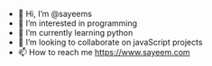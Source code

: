 - 👋 Hi, I’m @sayeems
- 👀 I’m interested in programming
- 🌱 I’m currently learning python
- 💞️ I’m looking to collaborate on javaScript projects
- 📫 How to reach me https://www.sayeem.com

<!---
sayeems/sayeems is a ✨ special ✨ repository because its `README.md` (this file) appears on your GitHub profile.
You can click the Preview link to take a look at your changes.
--->
